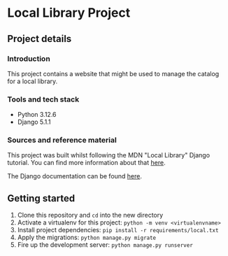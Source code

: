 # Local Library Project

## Project details

### Introduction
This project contains a website that might be used to manage the catalog for a local library.

### Tools and tech stack
- Python 3.12.6
- Django 5.1.1

### Sources and reference material
This project was built whilst following the MDN "Local Library" Django tutorial. You can find more information about that [here](https://developer.mozilla.org/en-US/docs/Learn/Server-side/Django/Tutorial_local_library_website).

The Django documentation can be found [here](https://docs.djangoproject.com/en/5.1/).

## Getting started
1. Clone this repository and ``cd`` into the new directory
2. Activate a virtualenv for this project: ``python -m venv <virtualenvname>``
3. Install project dependencies: ``pip install -r requirements/local.txt``
4. Apply the migrations: ``python manage.py migrate``
5. Fire up the development server: ``python manage.py runserver``

